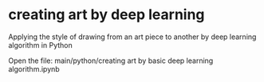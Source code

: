 # creating art by deep learning

Applying the style of drawing from an art piece to another by deep learning algorithm in Python

Open the file: main/python/creating art by basic deep learning algorithm.ipynb
